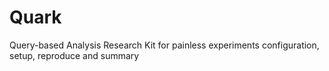 # Quark
Query-based Analysis Research Kit for painless experiments configuration, setup, reproduce and summary
